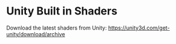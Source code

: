 # Unity Built in Shaders

Download the latest shaders from Unity:
https://unity3d.com/get-unity/download/archive

